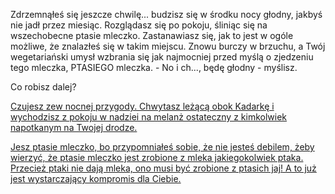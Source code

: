 Zdrzemnąłeś się jeszcze chwilę... budzisz się w środku nocy głodny, jakbyś nie jadł przez miesiąc.  Rozglądasz się
po pokoju, śliniąc się na wszechobecne ptasie mleczko. Zastanawiasz się, jak to jest w ogóle możliwe, że znalazłeś
się w takim miejscu. Znowu burczy w brzuchu, a Twój wegetariański umysł wzbrania się jak najmocniej przed myślą o
zjedzeniu tego mleczka, PTASIEGO mleczka. - No i ch..., będę głodny - myślisz.

Co robisz dalej?

[Czujesz zew nocnej przygody. Chwytasz leżącą obok Kadarkę i wychodzisz z pokoju w nadziei na melanż ostateczny z
kimkolwiek napotkanym na Twojej drodze.](../../przygoda-noc/przygoda-noc.md)

[Jesz ptasie mleczko, bo przypomniałeś sobie, że nie jesteś debilem, żeby wierzyć, że ptasie mleczko jest zrobione z
mleka jakiegokolwiek ptaka. Przecież ptaki nie dają mleka, ono musi być zrobione z ptasich jaj! A to już jest
wystarczający kompromis dla Ciebie.](../../przygoda-noc/jedzenie/jedzenie.md)
